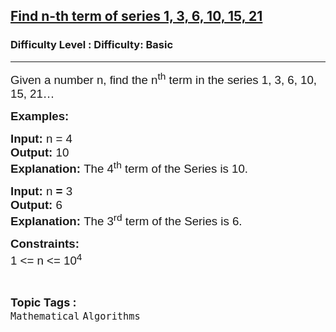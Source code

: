 <h2><a href="https://www.geeksforgeeks.org/problems/find-n-th-term-of-series-1-3-6-10-15-215506/1?itm_source=geeksforgeeks&itm_medium=article&itm_campaign=practice_card">Find n-th term of series 1, 3, 6, 10, 15, 21</a></h2><h3>Difficulty Level : Difficulty: Basic</h3><hr><div class="problems_problem_content__Xm_eO"><p style="font-family: Nunito, Bangla495, sans-serif;"><span style="font-size: 14pt; font-family: Nunito, Bangla495, sans-serif;">Given a number n, find the n<sup style="font-family: Nunito, Bangla495, sans-serif;">th</sup> term in the series 1, 3, 6, 10, 15, 21…</span></p>
<p style="font-family: Nunito, Bangla495, sans-serif;"><span style="font-size: 14pt; font-family: Nunito, Bangla495, sans-serif;"><strong style="font-family: &quot;Source Sans 3&quot;, Bangla495, sans-serif;">Examples:</strong></span></p>
<pre style="font-family: Nunito, Bangla495, sans-serif;"><span style="font-size: 14pt; font-family: Nunito, Bangla495, sans-serif;"><strong style="font-family: &quot;Source Sans 3&quot;, Bangla495, sans-serif;">Input:</strong> n = 4 
<strong style="font-family: &quot;Source Sans 3&quot;, Bangla495, sans-serif;">Output: </strong>10
<strong style="font-family: &quot;Source Sans 3&quot;, Bangla495, sans-serif;">Explanation: </strong>The 4<sup style="font-family: Nunito, Bangla495, sans-serif;">th</sup> term of the Series is 10.</span></pre>
<pre style="font-family: Nunito, Bangla495, sans-serif;"><span style="font-size: 14pt; font-family: Nunito, Bangla495, sans-serif;"><strong style="font-family: &quot;Source Sans 3&quot;, Bangla495, sans-serif;">Input:</strong> n<strong style="font-family: &quot;Source Sans 3&quot;, Bangla495, sans-serif;"> = </strong>3 
<strong style="font-family: &quot;Source Sans 3&quot;, Bangla495, sans-serif;">Output: </strong>6
<strong style="font-family: &quot;Source Sans 3&quot;, Bangla495, sans-serif;">Explanation: </strong>The 3<sup style="font-family: Nunito, Bangla495, sans-serif;">rd</sup> term of the Series is 6.</span></pre>
<p style="font-family: Nunito, Bangla495, sans-serif;"><span style="font-size: 14pt; font-family: Nunito, Bangla495, sans-serif;"><strong style="font-family: &quot;Source Sans 3&quot;, Bangla495, sans-serif;">Constraints:</strong></span><br style="font-family: Nunito, Bangla495, sans-serif;"><span style="font-size: 14pt; font-family: Nunito, Bangla495, sans-serif;">1 &lt;= n &lt;= 10<sup style="font-family: Nunito, Bangla495, sans-serif;">4</sup></span></p></div><br><p><span style=font-size:18px><strong>Topic Tags : </strong><br><code>Mathematical</code>&nbsp;<code>Algorithms</code>&nbsp;